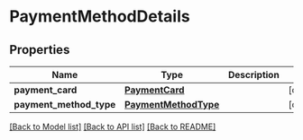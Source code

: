 # PaymentMethodDetails

## Properties
Name | Type | Description | Notes
------------ | ------------- | ------------- | -------------
**payment_card** | [**PaymentCard**](PaymentCard.md) |  | [optional] 
**payment_method_type** | [**PaymentMethodType**](PaymentMethodType.md) |  | [optional] 

[[Back to Model list]](../README.md#documentation-for-models) [[Back to API list]](../README.md#documentation-for-api-endpoints) [[Back to README]](../README.md)



